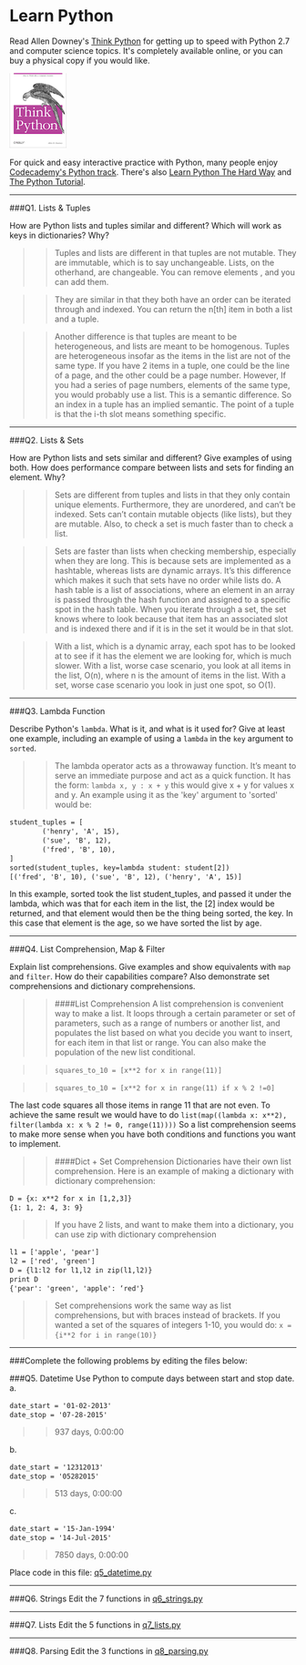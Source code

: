 # Learn Python

Read Allen Downey's [Think Python](http://www.greenteapress.com/thinkpython/) for getting up to speed with Python 2.7 and computer science topics. It's completely available online, or you can buy a physical copy if you would like.

<a href="http://www.greenteapress.com/thinkpython/"><img src="img/think_python.png" style="width: 100px;" target="_blank"></a>

For quick and easy interactive practice with Python, many people enjoy [Codecademy's Python track](http://www.codecademy.com/en/tracks/python). There's also [Learn Python The Hard Way](http://learnpythonthehardway.org/book/) and [The Python Tutorial](https://docs.python.org/2/tutorial/).

---

###Q1. Lists &amp; Tuples

How are Python lists and tuples similar and different? Which will work as keys in dictionaries? Why?

>> Tuples and lists are different in that tuples are not mutable. They are immutable, which is to say unchangeable. Lists, on the otherhand, are changeable. You can remove elements , and you can add them. 

>> They are similar in that they both have an order can be iterated through and indexed. You can return the n[th] item in both a list and a tuple. 

>> Another difference is that tuples are meant to be heterogeneous, and lists are meant to be homogenous. Tuples are heterogeneous insofar as the items in the list are not of the same type. If you have 2 items in a tuple, one could be the line of a page, and the other could be a page number. However, If you had a series of page numbers, elements of the same type, you would probably use a list. This is a semantic difference. So an index in a tuple has an implied semantic. The point of a tuple is that the i-th slot means something specific.

---

###Q2. Lists &amp; Sets

How are Python lists and sets similar and different? Give examples of using both. How does performance compare between lists and sets for finding an element. Why?

 
>>Sets are different from tuples and lists in that they only contain unique elements. Furthermore, they are unordered, and can’t be indexed. Sets can’t contain mutable objects (like lists), but they are mutable. Also, to check a set is much faster than to check a list. 

>>Sets are faster than lists when checking membership, especially when they are long. This is because sets are implemented as a hashtable, whereas lists are dynamic arrays. It’s this difference which makes it such that sets have no order while lists do. 
A hash table is a list of associations, where an element in an array is passed through the hash function and assigned to a specific spot in the hash table. When you iterate through a set, the set knows where to look because that item has an associated slot and is indexed there and if it is in the set it would be in that slot.

>>With a list, which is a dynamic array, each spot has to be looked at to see if it has the element we are looking for, which is much slower. 
With a list, worse case scenario, you look at all items in the list, O(n), where n is the amount of items in the list. With a set, worse case scenario you look in just one spot, so O(1).

---

###Q3. Lambda Function

Describe Python's `lambda`. What is it, and what is it used for? Give at least one example, including an example of using a `lambda` in the `key` argument to `sorted`.

>> The lambda operator acts as a throwaway function. It’s meant to serve an immediate purpose and act as a quick function. 
It has the form:
`lambda x, y : x + y`
this would give x + y for values x and y. 
An example using it as the 'key' argument to 'sorted' would be:
```
student_tuples = [
        ('henry', 'A', 15),
        ('sue', 'B', 12),
        ('fred', 'B', 10),
]
sorted(student_tuples, key=lambda student: student[2])
[('fred', 'B', 10), ('sue', 'B', 12), ('henry', 'A', 15)]
```
In this example, sorted took the list student_tuples, and passed it under the lambda, which was that for each item in the list, the [2] index would be returned, and that element would then be the thing being sorted, the key. In this case that element is the age, so we have sorted the list by age. 


---

###Q4. List Comprehension, Map &amp; Filter

Explain list comprehensions. Give examples and show equivalents with `map` and `filter`. How do their capabilities compare? Also demonstrate set comprehensions and dictionary comprehensions.

>> ####List Comprehension
>> A list comprehension is convenient way to make a list. It loops through a certain parameter or set of parameters, such as a range of numbers or another list, and populates the list based on what you decide you want to insert, for each item in that list or range. You can also make the population of the new list conditional.

>>`squares_to_10 = [x**2 for x in range(11)]`

>>`squares_to_10 = [x**2 for x in range(11) if x % 2 !=0]`
>>
The last code squares all those items in range 11 that are not even. 
To achieve the same result we would have to do `list(map((lambda x: x**2), filter(lambda x: x % 2 != 0, range(11))))`
So a list comprehension seems to make more sense when you have both conditions and functions you want to implement. 

>>####Dict + Set Comprehension
Dictionaries have their own list comprehension. Here is an example of making a dictionary with dictionary comprehension:
```
D = {x: x**2 for x in [1,2,3]}
{1: 1, 2: 4, 3: 9}
```

>>If you have 2 lists, and want to make them into a dictionary, you can use zip with dictionary comprehension
```
l1 = ['apple', 'pear']
l2 = ['red', 'green']
D = {l1:l2 for l1,l2 in zip(l1,l2)}
print D
{'pear': 'green', 'apple': ‘red'}
```

>>Set comprehensions work the same way as list comprehensions, but with braces instead of brackets. If you wanted a set of the squares of integers 1-10, you would do:
`x = {i**2 for i in range(10)}`

---

###Complete the following problems by editing the files below:

###Q5. Datetime
Use Python to compute days between start and stop date.   
a.  

```
date_start = '01-02-2013'    
date_stop = '07-28-2015'
```

>> 937 days, 0:00:00

b.  
```
date_start = '12312013'  
date_stop = '05282015'  
```

>> 513 days, 0:00:00

c.  
```
date_start = '15-Jan-1994'      
date_stop = '14-Jul-2015'  
```

>> 7850 days, 0:00:00  

Place code in this file: [q5_datetime.py](python/q5_datetime.py)

---

###Q6. Strings
Edit the 7 functions in [q6_strings.py](python/q6_strings.py)

---

###Q7. Lists
Edit the 5 functions in [q7_lists.py](python/q7_lists.py)

---

###Q8. Parsing
Edit the 3 functions in [q8_parsing.py](python/q8_parsing.py)





